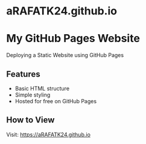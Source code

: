 # aRAFATK24.github.io
# My GitHub Pages Website

Deploying a Static Website using GitHub Pages

## Features
- Basic HTML structure
- Simple styling
- Hosted for free on GitHub Pages

## How to View
Visit: https://aRAFATK24.github.io
